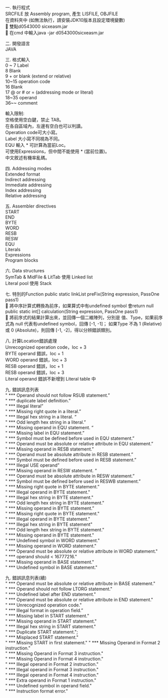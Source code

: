 一.	執行程式<br>
    SRCFILE 放 Assembly program, 產生 LISFILE, OBJFILE<br>
    在資料夾中 (如無法執行，請安裝JDK10版本且設定環境變數)<br>
	雙點d0543000 sicxeasm.jar<br>
	在cmd 中輸入java -jar d0543000sicxeasm.jar<br>

二.	開發語言<br>
JAVA<br>

三.	格式輸入<br>
0 ~ 7	 Label <br>
8  	 Blank<br>
9     + or blank (extend or relative)<br>
10~15	 operation code<br>
16    Blank<br>
17    @ or # or = (addressing mode or literal)<br>
18~35	 operand<br>
36~~  comment<br>

輸入限制:<br>
    空格使用空白鍵，禁止 TAB。<br>
    在各自區域內，左邊有空白也可以判讀。<br>
    Operation code可大小寫。<br>
    Label 大小寫不同視為不同。<br>
    EQU 輸入 * 可計算為當前Loc。<br>
    可使用Expressions，但中間不能使用 * (當前位置)。<br>
    中文敘述有機率亂碼。<br>

四.	Addressing modes<br>
    Extended format<br>
    Indirect addressing<br>
    Immediate addressing<br>
    Index addressing<br>
    Relative addressing<br>

五.	Assembler directives<br>
    START<br>
    END<br>
    BYTE<br>
    WORD<br>
    RESB<br>
    RESW<br>
    EQU<br>
    Literals<br>
    Expressions<br>
    Program blocks<br>

六.	Data structures<br>
SymTab & MidFile & LitTab 使用 Linked list<br>
Literal pool 使用 Stack<br>

七.	特別的Function
    public static linkList preFix(String expression, PassOne pass1)<br>
	將中序計算式轉換為前序，如果算式中有undefined symbol 會return null<br>
    public static int[] calculation(String expression, PassOne pass1)<br>
	將前序式的結果計算出來，並回傳一個二維陣列，分別是 值、Type，如果前序式為 null 代表有undefined symbol，回傳 [-1, -1]； 如果Type 不為 1 (Relative) 或 0 (Absolute)，則回傳 [-1, -2]，得以分辨錯誤類別。<br>

八.	計算Location錯誤處理<br>
    Unrecognized operation code，loc + 3<br>
    BYTE operand 錯誤，loc + 1<br>
    WORD operand 錯誤，loc + 3<br>
    RESB operand 錯誤，loc + 1<br>
    RESB operand 錯誤，loc + 3<br>
    Literal operand 錯誤不新增到 Literal table 中<br>

九.	錯誤訊息列表<br>
    " *** Operand should not follow RSUB statement.”<br>
    " *** duplicate label definition.”<br>
    " *** Illegal literal”<br>
    " *** Missing right quote in a literal.”<br>
    " *** Illegal hex string in a literal. “<br>
    " *** Odd length hex string in a literal.”<br>
    " *** Missing operand in EQU statement. “<br>
    " *** Missing label in EQU statement.”<br>
    " *** Symbol must be defined before used in EQU statement.”<br>
    " *** Operand must be absolute or relative attribute in EQU statement.”<br>
    " *** Missing operand in RESB statement.”<br>
    " *** Operand must be absolute attribute in RESB statement.”<br>
    " *** Symbol must be defined before used in RESB statement.”<br>
    " *** Illegal USE operand”<br>
    " *** Missing operand in RESW statement. “<br>
    " *** Operand must be absolute attribute in RESW statement.”<br>
    " *** Symbol must be defined before used in RESWB statement.”<br>
    " *** Missing right quote in BYTE statement.”<br>
    " *** Illegal operand in BYTE statement."<br>
    " *** Illegal hex string in BYTE statement."<br>
    " *** Odd length hex string in BYTE statement."<br>
    " *** Missing operand in BYTE statement.”<br>
    " *** Missing right quote in BYTE statement."<br>
    " *** Illegal operand in BYTE statement."<br>
    " *** Illegal hex string in BYTE statement"<br>
    " *** Odd length hex string in BYTE statement."<br>
    " *** Missing operand in BYTE statement."<br>
    " *** Undefined symbol in WORD statement."<br>
    " *** Missing operand in WORD statement."<br>
    " *** Operand must be absolute or relative attribute in WORD statement."<br>
    " *** operand should < 16777216."<br>
    " *** Missing operand in BASE statement."<br>
    " *** Undefined symbol in BASE statement."<br>

九.	錯誤訊息列表(續)<br>
    " *** Operand must be absolute or relative attribute in BASE statement."<br>
    " *** Operand should not follow LTORG statement."<br>
    " *** Undefined label after END statement."<br>
    " *** Operand must be absolute or relative attribute in END statement."<br>
    " *** Unrecognized operation code."<br>
    " *** Illegal format in operation field.”<br>
    " *** Missing label in START statement."<br>
    " *** Missing operand in START statement."<br>
    " *** Illegal hex string in START statement."<br>
    " *** Duplicate START statement.";<br>
    " *** Misplaced START statement."<br>
    " *** Missing START in first statement."
    " *** Missing Operand in Format 2 instruction."<br>
    " *** Missing Operand in Format 3 instruction."<br>
    " *** Missing Operand in Format 4 instruction."<br>
    " *** Illegal operand in Format 2 instruction."<br>
    " *** Illegal operand in Format 3 instruction."<br>
    " *** Illegal operand in Format 4 instruction."<br>
    " *** Extra operand in Format 1 instruction."<br>
    " *** Undefined symbol in operand field."<br>
    " *** Instruction format error."<br>

